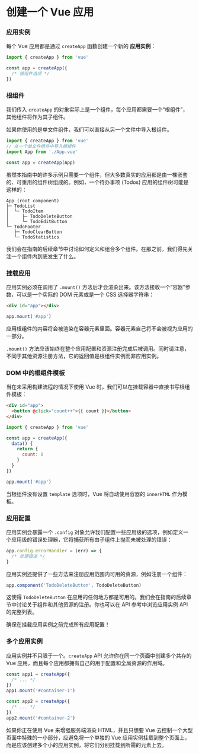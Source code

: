 # 创建一个 Vue 应用

### 应用实例
每个 Vue 应用都是通过 `createApp` 函数创建一个新的 **应用实例**：

```js
import { createApp } from 'vue'

const app = createApp({
  /* 根组件选项 */
})
```
### 根组件
我们传入 `createApp` 的对象实际上是一个组件，每个应用都需要一个“根组件”，其他组件将作为其子组件。

如果你使用的是单文件组件，我们可以直接从另一个文件中导入根组件。

```js
import { createApp } from 'vue'
// 从一个单文件组件中导入根组件
import App from './App.vue'

const app = createApp(App)
```
虽然本指南中的许多示例只需要一个组件，但大多数真实的应用都是由一棵嵌套的、可重用的组件树组成的。例如，一个待办事项 (Todos) 应用的组件树可能是这样的：

```
App (root component)
├─ TodoList
│  └─ TodoItem
│     ├─ TodoDeleteButton
│     └─ TodoEditButton
└─ TodoFooter
   ├─ TodoClearButton
   └─ TodoStatistics
```
我们会在指南的后续章节中讨论如何定义和组合多个组件。在那之前，我们得先关注一个组件内到底发生了什么。

### 挂载应用
应用实例必须在调用了 `.mount()` 方法后才会渲染出来。该方法接收一个“容器”参数，可以是一个实际的 DOM 元素或是一个 CSS 选择器字符串：

```html
<div id="app"></div>
```
```js
app.mount('#app')
```
应用根组件的内容将会被渲染在容器元素里面。容器元素自己将不会被视为应用的一部分。

`.mount()` 方法应该始终在整个应用配置和资源注册完成后被调用。同时请注意，不同于其他资源注册方法，它的返回值是根组件实例而非应用实例。

### DOM 中的根组件模板
当在未采用构建流程的情况下使用 Vue 时，我们可以在挂载容器中直接书写根组件模板：

```html
<div id="app">
  <button @click="count++">{{ count }}</button>
</div>
```
```js
import { createApp } from 'vue'

const app = createApp({
  data() {
    return {
      count: 0
    }
  }
})

app.mount('#app')
```
当根组件没有设置 `template` 选项时，Vue 将自动使用容器的 `innerHTML` 作为模板。

### 应用配置
应用实例会暴露一个 `.config` 对象允许我们配置一些应用级的选项，例如定义一个应用级的错误处理器，它将捕获所有由子组件上抛而未被处理的错误：

```js
app.config.errorHandler = (err) => {
  /* 处理错误 */
}
```
应用实例还提供了一些方法来注册应用范围内可用的资源，例如注册一个组件：

```js
app.component('TodoDeleteButton', TodoDeleteButton)
```
这使得 `TodoDeleteButton` 在应用的任何地方都是可用的。我们会在指南的后续章节中讨论关于组件和其他资源的注册。你也可以在 API 参考中浏览应用实例 API 的完整列表。

确保在挂载应用实例之前完成所有应用配置！

### 多个应用实例
应用实例并不只限于一个。`createApp` API 允许你在同一个页面中创建多个共存的 Vue 应用，而且每个应用都拥有自己的用于配置和全局资源的作用域。

```js
const app1 = createApp({
  /* ... */
})
app1.mount('#container-1')

const app2 = createApp({
  /* ... */
})
app2.mount('#container-2')
```
如果你正在使用 Vue 来增强服务端渲染 HTML，并且只想要 Vue 去控制一个大型页面中特殊的一小部分，应避免将一个单独的 Vue 应用实例挂载到整个页面上，而是应该创建多个小的应用实例，将它们分别挂载到所需的元素上去。